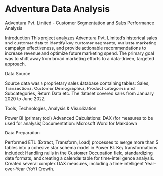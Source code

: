 # Adventura Data Analysis

Adventura Pvt. Limited -
Customer Segmentation and Sales Performance Analysis

Introduction
This project analyzes Adventura Pvt. Limited's historical sales and customer data to identify key customer segments, evaluate marketing campaign effectiveness, and provide actionable recommendations to increase revenue and optimize future marketing spend. The primary goal was to shift away from broad marketing efforts to a data-driven, targeted approach.

Data Source

Source data was a proprietary sales database containing tables: Sales, Transactions, Customer Demographics, Product categories and Subcategories, Return Data etc.
The dataset covered sales from January 2020 to June 2022.

Tools, Technologies, Analysis & Visualization

Power BI (primary tool)
Advanced Calculations: DAX (for measures to be used for analysis)
Documentation: Microsoft Word for Markdown

Data Preparation

Performed ETL (Extract, Transform, Load) processes to merge more than 5 tables into a cohesive star schema model in Power BI. Key transformations included: Handling nulls in the Customer Occupation field, standardizing date formats, and creating a calendar table for time-intelligence analysis.
Created several complex DAX measures, including a time-intelligent Year-over-Year (YoY) Growth.

